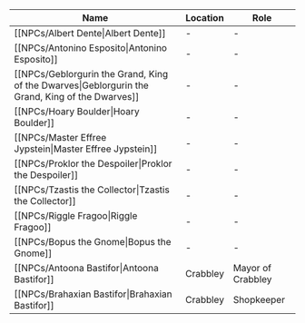 | Name                                                                                                            | Location | Role              |
| --------------------------------------------------------------------------------------------------------------- | -------- | ----------------- |
| [[NPCs/Albert Dente\|Albert Dente]]                                                             | \-       | \-                |
| [[NPCs/Antonino Esposito\|Antonino Esposito]]                                                   | \-       | \-                |
| [[NPCs/Geblorgurin the Grand, King of the Dwarves\|Geblorgurin the Grand, King of the Dwarves]] | \-       | \-                |
| [[NPCs/Hoary Boulder\|Hoary Boulder]]                                                           | \-       | \-                |
| [[NPCs/Master Effree Jypstein\|Master Effree Jypstein]]                                         | \-       | \-                |
| [[NPCs/Proklor the Despoiler\|Proklor the Despoiler]]                                           | \-       | \-                |
| [[NPCs/Tzastis the Collector\|Tzastis the Collector]]                                           | \-       | \-                |
| [[NPCs/Riggle Fragoo\|Riggle Fragoo]]                                                           | \-       | \-                |
| [[NPCs/Bopus the Gnome\|Bopus the Gnome]]                                                       | \-       | \-                |
| [[NPCs/Antoona Bastifor\|Antoona Bastifor]]                                                     | Crabbley | Mayor of Crabbley |
| [[NPCs/Brahaxian Bastifor\|Brahaxian Bastifor]]                                                 | Crabbley | Shopkeeper        |

